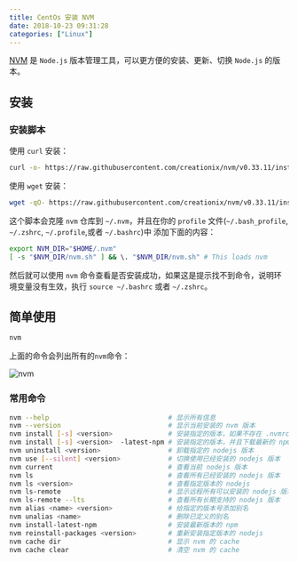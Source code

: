 ```yaml
---
title: CentOs 安装 NVM
date: 2018-10-23 09:31:28
categories: ["Linux"]
---
```


[NVM](https://github.com/creationix/nvm) 是 `Node.js` 版本管理工具，可以更方便的安装、更新、切换 `Node.js` 的版本。

<!--more-->

## 安装

### 安装脚本

使用 `curl` 安装：

```bash
curl -o- https://raw.githubusercontent.com/creationix/nvm/v0.33.11/install.sh | bash
```

使用 `wget` 安装：

```bash
wget -qO- https://raw.githubusercontent.com/creationix/nvm/v0.33.11/install.sh | bash
```

这个脚本会克隆 `nvm` 仓库到 `~/.nvm`，并且在你的 `profile` 文件(`~/.bash_profile`, `~/.zshrc`, `~/.profile`,或者 `~/.bashrc`)中
添加下面的内容：

```bash
export NVM_DIR="$HOME/.nvm"
[ -s "$NVM_DIR/nvm.sh" ] && \. "$NVM_DIR/nvm.sh" # This loads nvm
```

然后就可以使用 `nvm` 命令查看是否安装成功，如果这是提示找不到命令，说明环境变量没有生效，执行 `source ~/.bashrc` 或者 `~/.zshrc`。

## 简单使用

```bash
nvm
```

上面的命令会列出所有的`nvm`命令：

![nvm](/images/nvm/nvm.jpg)

### 常用命令

```bash
nvm --help                              # 显示所有信息
nvm --version                           # 显示当前安装的 nvm 版本
nvm install [-s] <version>              # 安装指定的版本，如果不存在 .nvmrc ,就从指定的资源下载安装
nvm install [-s] <version>  -latest-npm # 安装指定的版本，并且下载最新的 npm
nvm uninstall <version>                 # 卸载指定的 nodejs 版本
nvm use [--silent] <version>            # 切换使用已经安装的 nodejs 版本
nvm current                             # 查看当前 nodejs 版本
nvm ls                                  # 查看所有已经安装的 nodejs 版本
nvm ls <version>                        # 查看指定版本的 nodejs
nvm ls-remote                           # 显示远程所有可以安装的 nodejs 版本
nvm ls-remote --lts                     # 查看所有长期支持的 nodejs 版本
nvm alias <name> <version>              # 给指定的版本号添加别名
nvm unalias <name>                      # 删除已定义的别名
nvm install-latest-npm                  # 安装最新版本的 npm
nvm reinstall-packages <version>        # 重新安装指定版本的 nodejs
nvm cache dir                           # 显示 nvm 的 cache
nvm cache clear                         # 清空 nvm 的 cache
```
